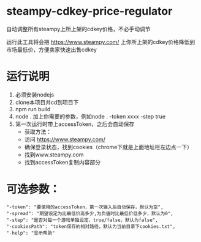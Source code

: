 # steampy-cdkey-price-regulator
自动调整所有steampy上所上架的cdkey价格，不必手动调节

运行此工具将会把 https://www.steampy.com/ 上你所上架的cdkey价格降低到市场最低价，方便卖家快速出售cdkey

# 运行说明
1. 必须安装nodejs
2. clone本项目并cd到项目下
3. npm run build
4. node . 加上你需要的参数，例如node . -token xxxx -step true
5. 第一次运行时带上accessToken，之后会自动保存
    - 获取方法：
    - 访问 https://www.steampy.com/ 
    - 确保登录状态，找到cookies（chrome下就是上面地址栏左边点一下）
    - 找到www.steampy.com
    - 找到accessToken复制内容部分

# 可选参数：
```
"-token": "要使用的accessToken，第一次输入后自动保存，默认为空",
"-spread": "期望设定为比最低价高多少,为负值时比最低价低多少，默认为0",
"-step": "是否对每一个游戏单独设定，true/false，默认为false",
"-cookiesPath": "token保存的相对路径，默认为当前目录下cookies.txt",
"-help": "显示帮助"
```  
